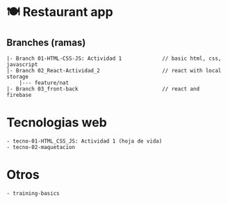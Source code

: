 
# 🍽️ Restaurant app 


## Branches (ramas)
```
|- Branch 01-HTML-CSS-JS: Actividad 1             // basic html, css, javascript
|- Branch 02_React-Actividad_2                    // react with local storage
    |--- feature/nat
|- Branch 03_front-back                           // react and firebase
```
# Tecnologias web
```
- tecno-01-HTML_CSS_JS: Actividad 1 (hoja de vida)
- tecno-02-maquetacion 
```

# Otros
```
- training-basics
```


